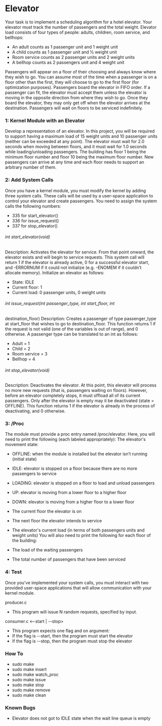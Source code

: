 # Elevator

Your task is to implement a scheduling algorithm for a hotel elevator. Your elevator must track
the number of passengers and the total weight. Elevator load consists of four types of people:
adults, children, room service, and bellhops:
- An adult counts as 1 passenger unit and 1 weight unit
- A child counts as 1 passenger unit and ½ weight unit
- Room service counts as 2 passenger units and 2 weight units
- A bellhop counts as 2 passengers unit and 4 weight unit

Passengers will appear on a floor of their choosing and always know where they wish to go. You
can assume most of the time when a passenger is on a floor other than the first, they will
choose to go to the first floor (for optimization purposes). Passengers board the elevator in
FIFO order. If a passenger can fit, the elevator must accept them unless the elevator is moving
in the opposite direction from where they wish to go. Once they board the elevator, they may
only get off when the elevator arrives at the destination. Passengers will wait on floors to be
serviced indefinitely.

### 1: Kernel Module with an Elevator
Develop a representation of an elevator. In this project, you will be required to support having a
maximum load of 15 weight units and 10 passenger units (neither can be exceeded at any
point). The elevator must wait for 2.0 seconds when moving between floors, and it must wait
for 1.0 seconds while loading/unloading passengers. The building has floor 1 being the
minimum floor number and floor 10 being the maximum floor number. New passengers can
arrive at any time and each floor needs to support an arbitrary number of them.

### 2: Add System Calls
Once you have a kernel module, you must modify the kernel by adding three system calls.
These calls will be used by a user-space application to control your elevator and create
passengers. You need to assign the system calls the following numbers:
- 335 for start_elevator()
- 336 for issue_request()
- 337 for stop_elevator()

###### int start_elevator(void)
Description: Activates the elevator for service. From that point onward, the elevator exists and
will begin to service requests. This system call will return 1 if the elevator is already active, 0 for
a successful elevator start, and -ERRORNUM if it could not initialize (e.g. -ENOMEM if it couldn’t 
allocate memory). Initialize an elevator as follows:
- State: IDLE
- Current floor: 1
- Current load: 0 passenger units, 0 weight units

###### int issue_request(int passenger_type, int start_floor, int
destination_floor)
Description: Creates a passenger of type passenger_type at start_floor that wishes
to go to destination_floor. This function returns 1 if the request is not valid (one of the
variables is out of range), and 0 otherwise. A passenger type can be translated to an int as
follows:
- Adult = 1
- Child = 2
- Room service = 3
- Bellhop = 4

###### int stop_elevator(void)
Description: Deactivates the elevator. At this point, this elevator will process no more new
requests (that is, passengers waiting on floors). However, before an elevator completely stops,
it must offload all of its current passengers. Only after the elevator is empty may it be
deactivated (state = OFFLINE). This function returns 1 if the elevator is already in the process
of deactivating, and 0 otherwise.

### 3: /Proc
The module must provide a proc entry named /proc/elevator. Here, you will need to
print the following (each labeled appropriately):
The elevator's movement state:
- OFFLINE: when the module is installed but the elevator isn’t running (initial state)
- IDLE: elevator is stopped on a floor because there are no more passengers to service
- LOADING: elevator is stopped on a floor to load and unload passengers
- UP: elevator is moving from a lower floor to a higher floor
- DOWN: elevator is moving from a higher floor to a lower floor

- The current floor the elevator is on
- The next floor the elevator intends to service
- The elevator's current load (in terms of both passengers units and weight units)
You will also need to print the following for each floor of the building:
- The load of the waiting passengers
- The total number of passengers that have been serviced

### 4: Test
Once you've implemented your system calls, you must interact with two provided user-space
applications that will allow communication with your kernel module.

producer.c
- This program will issue N random requests, specified by input.

consumer.c <--start | --stop>
- This program expects one flag and on argument:
- If the flag is --start, then the program must start the elevator
- If the flag is --stop, then the program must stop the elevator

### How To
- sudo make
- sudo make insert
- sudo make watch_proc
- sudo make issue
- sudo make stop
- sudo make remove
- sudo make clean

### Known Bugs
- Elevator does not got to IDLE state when the wait line queue is empty
